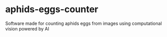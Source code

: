 # aphids-eggs-counter
Software made for counting aphids eggs from images using computational vision powered by AI

